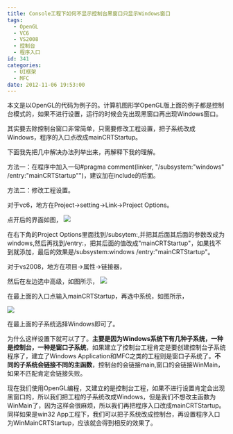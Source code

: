```yaml
---
title: Console工程下如何不显示控制台黑窗口只显示Windows窗口
tags:
  - OpenGL
  - VC6
  - VS2008
  - 控制台
  - 程序入口
id: 341
categories:
  - UI框架
  - MFC
date: 2012-11-06 19:53:00
---
```


本文是以OpenGL的代码为例子的。计算机图形学OpenGL版上面的例子都是控制台模式的，如果不进行设置，运行的时候会先出现黑窗口再出现Windows窗口。

其实要去除控制台窗口非常简单，只需要修改工程设置，把子系统改成Windows，程序的入口点改成mainCRTStartup。

下面我先把几中解决办法列举出来，再解释下我的理解。

方法一：在程序中加入一句#pragma comment(linker, "/subsystem:\"windows\" /entry:\"mainCRTStartup\"")，建议加在include的后面。

方法二：修改工程设置。

对于vc6，地方在Project->setting->Link->Project Options。

点开后的界面如图，
![](https://c2.staticflickr.com/8/7311/26822691403_8a9e32a9b9_o.png)

在右下角的Project Options里面找到/subsytem:,并把其后面其后面的参数改成为windows,然后再找到/entry:，把其后面的值改成"mainCRTStartup"，如果找不到就添加，最后的效果是/subsystem:windows /entry:"mainCRTStartup"。

对于vs2008，地方在项目->属性->链接器，

然后在左边选中高级，如图所示，
![](https://c2.staticflickr.com/8/7339/26822691883_876f4aac50_o.png)

在最上面的入口点输入mainCRTStartup，再选中系统，如图所示，

![](https://c2.staticflickr.com/8/7323/26822692733_cb9da04a2a_o.png)

在最上面的子系统选择Windows即可了。

为什么这样设置下就可以了了。**主要是因为Windows系统下有几种子系统，一种是控制台，一种是窗口子系统**，如果建立了控制台工程肯定是要创建控制台子系统程序了，建立了Windows Application和MFC之类的工程则是窗口子系统了。**不同的子系统会链接不同的主函数**，控制台的会链接main,窗口的会链接WinMain，如果不匹配肯定会链接失败。

现在我们使用OpenGL编程，又建立的是控制台工程，如果不进行设置肯定会出现黑窗口的，所以我们把工程的子系统改成Windows，但是我们不想改主函数为WinMain了，因为这样会很麻烦，所以我们再把程序入口改成mainCRTStartup。同样如果是win32 App工程下，我们可以把子系统改成控制台，再设置程序入口为WinMainCRTStartup，应该就会得到相反的效果了。